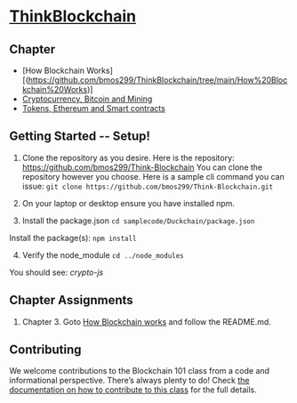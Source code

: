 # [ThinkBlockchain](https://www.amazon.com/Think-Blockchain-students-blockchains-evolution/dp/1667855573)

## Chapter       


- [How Blockchain Works][(https://github.com/bmos299/ThinkBlockchain/tree/main/How%20Blockchain%20Works)]
- [Cryptocurrency, Bitcoin and Mining](https://github.com/bmos299/ThinkBlockchain/tree/main/Cryptocurrency%2C%20Bitcoin%20and%20Mining)
- [Tokens, Ethereum and Smart contracts](https://github.com/bmos299/Blockchain101/tree/main/Tokens%2C%20Ethereum%20and%20Smart%20Contracts)
 
## Getting Started -- Setup!

1.  Clone the repository as you desire.  Here is the repository: https://github.com/bmos299/Think-Blockchain
You can clone the repository however you choose.  Here is a sample cli command you can issue:
`git clone https://github.com/bmos299/Think-Blockchain.git`

2.  On your laptop or desktop ensure you have installed npm.  

3.  Install the package.json
`cd samplecode/Duckchain/package.json`

Install the package(s):
`npm install`

4.  Verify the node_module
`cd ../node_modules`

You should see: *crypto-js*

## Chapter Assignments
1.  Chapter 3.  Goto [How Blockchain works](https://github.com/bmos299/Blockchain101/tree/main/How%20Blockchain%20Works) and follow the README.md.
 
## Contributing

We welcome contributions to the Blockchain 101 class from a code and informational perspective.
There’s always plenty to do! Check [the documentation on how to contribute to this class](http://yahoo.com)
for the full details.
